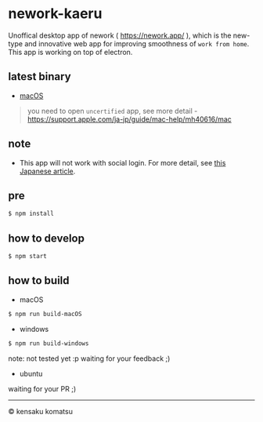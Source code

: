 # nework-kaeru

Unoffical desktop app of nework ( https://nework.app/ ), which is the new-type and innovative web app for improving smoothness of `work from home`. This app is working on top of electron.

## latest binary

* [macOS](https://storage.googleapis.com/nework-kaeru/macOS/nework-kaeru-darwin-x64-0.0.3.zip)

> you need to open `uncertified` app, see more detail - https://support.apple.com/ja-jp/guide/mac-help/mh40616/mac

## note

* This app will not work with social login. For more detail, see [this Japanese article](https://medium.com/@komasshu/nework-%E3%82%92native-desktop-%E3%81%AB%E5%8B%9D%E6%89%8B%E3%81%AB%E3%81%97%E3%81%A6%E3%81%BF%E3%81%9F%E3%82%88-%E3%81%A8%E3%81%84%E3%81%86%E3%81%8A%E8%A9%B1-67dd574f80a3).

## pre

```bash
$ npm install
```

## how to develop

```bash
$ npm start
```

## how to build

* macOS

```bash
$ npm run build-macOS
```

* windows

```bash
$ npm run build-windows
```

note: not tested yet :p
waiting for your feedback ;)

* ubuntu

waiting for your PR ;)

---
&copy; kensaku komatsu
